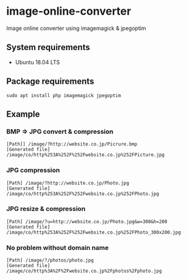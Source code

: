 # image-online-converter
Image online converter using imagemagick &amp; jpegoptim

## System requirements

* Ubuntu 18.04 LTS

## Package  requirements

    sudo apt install php imagemagick jpegoptim

## Example

### BMP => JPG convert & compression

    [Path]] /image/?http://website.co.jp/Picrure.bmp
    [Generated file] /image/co/http%253A%252F%252Fwebsite.co.jp%252FPicture.jpg

### JPG compression

    [Path] /image/?http://website.co.jp/Photo.jpg
    [Generated file] /image/co/http%253A%252F%252Fwebsite.co.jp%252FPhoto.jpg

### JPG resize & compression

    [Path] /image/?u=http://website.co.jp/Photo.jpg&w=300&h=200
    [Generated file] /image/co/http%253A%252F%252Fwebsite.co.jp%252FPhoto_300x200.jpg

### No problem without domain name

    [Path] /image/?/photos/photo.jpg
    [Generated file] /image/co/http%3A%2F%2Fwebsite.co.jp%2Fphotos%2Fphoto.jpg

